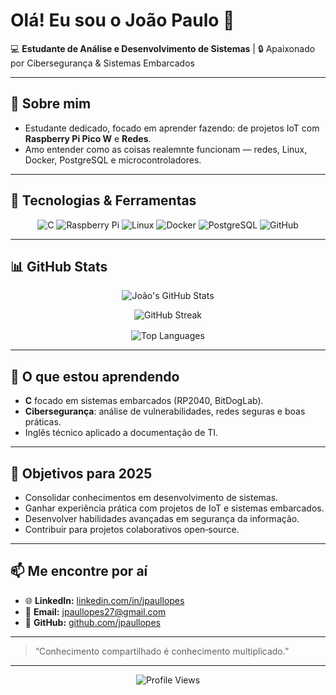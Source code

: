 # Olá! Eu sou o João Paulo 👋

💻 **Estudante de Análise e Desenvolvimento de Sistemas** | 🔒 Apaixonado por Cibersegurança & Sistemas Embarcados

---

## 🚀 Sobre mim

- Estudante dedicado, focado em aprender fazendo: de projetos IoT com **Raspberry Pi Pico W** e **Redes**.
- Amo entender como as coisas realemnte funcionam — redes, Linux, Docker, PostgreSQL e microcontroladores.

---

## 🔧 Tecnologias & Ferramentas

<div align="center">
  <img src="https://img.shields.io/badge/C-00599C?logo=c&logoColor=white" alt="C">
  <img src="https://img.shields.io/badge/Raspberry%20Pi-CC0000?logo=raspberry-pi&logoColor=white" alt="Raspberry Pi">
  <img src="https://img.shields.io/badge/Linux-FCC624?logo=linux&logoColor=black" alt="Linux">
  <img src="https://img.shields.io/badge/Docker-2496ED?logo=docker&logoColor=white" alt="Docker">
  <img src="https://img.shields.io/badge/PostgreSQL-336791?logo=postgresql&logoColor=white" alt="PostgreSQL">
  <img src="https://img.shields.io/badge/GitHub-181717?logo=github&logoColor=white" alt="GitHub">
</div>

---

## 📊 GitHub Stats

<div align="center">

<img 
  alt="João's GitHub Stats" 
  src="https://github-readme-stats.vercel.app/api?username=jpaullopes&show_icons=true&theme=tokyonight&count_private=true&hide_rank=true" 
/>

<img 
  alt="GitHub Streak" 
  src="https://github-readme-streak-stats.herokuapp.com/?user=jpaullopes&theme=tokyonight&hide_border=true" 
/>

</div>

<div align="center" style="margin-top: 16px;">

<img 
  alt="Top Languages" 
  src="https://github-readme-stats.vercel.app/api/top-langs/?username=jpaullopes&layout=compact&theme=tokyonight&hide_border=true" 
/>

</div>


---

## 🌱 O que estou aprendendo

- **C** focado em sistemas embarcados (RP2040, BitDogLab).  
- **Cibersegurança**: análise de vulnerabilidades, redes seguras e boas práticas.  
- Inglês técnico aplicado a documentação de TI.

---

## 🎯 Objetivos para 2025

- Consolidar conhecimentos em desenvolvimento de sistemas.  
- Ganhar experiência prática com projetos de IoT e sistemas embarcados.  
- Desenvolver habilidades avançadas em segurança da informação.  
- Contribuir para projetos colaborativos open‑source.

---

## 📫 Me encontre por aí

- 🌐 **LinkedIn:** [linkedin.com/in/jpaullopes](https://www.linkedin.com/in/jpaullopes)  
- 📧 **Email:** jpaullopes27@gmail.com  
- 🐙 **GitHub:** [github.com/jpaullopes](https://github.com/jpaullopes)

---

> “Conhecimento compartilhado é conhecimento multiplicado.”  

---

<div align="center">
  <img src="https://komarev.com/ghpvc/?username=jpaullopes&color=blue" alt="Profile Views">
</div>
